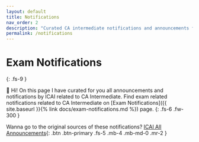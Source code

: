 ```yaml
---
layout: default
title: Notifications
nav_order: 2
description: "Curated CA intermediate notifications and announcements for you, save this page or print it out to have a big picture view."
permalink: /notifications
---
```

# Exam Notifications
{: .fs-9 }

👋 Hi! On this page I have curated for you all announcements and notifications by ICAI related to CA Intermediate. Find exam related notifications related to CA Intermediate on [Exam Notifications]({{ site.baseurl }}{% link docs/exam-notifications.md %}) page.
{: .fs-6 .fw-300 }

Wanna go to the original sources of these notifications?
[ICAI All Announcements](https://icai.org/){: .btn .btn-primary .fs-5 .mb-4 .mb-md-0 .mr-2 }
